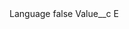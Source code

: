 <?xml version="1.0" encoding="UTF-8"?>
<CustomMetadata xmlns="http://soap.sforce.com/2006/04/metadata" xmlns:xsi="http://www.w3.org/2001/XMLSchema-instance" xmlns:xsd="http://www.w3.org/2001/XMLSchema">
    <label>Language</label>
    <protected>false</protected>
    <values>
        <field>Value__c</field>
        <value xsi:type="xsd:string">E</value>
    </values>
</CustomMetadata>
